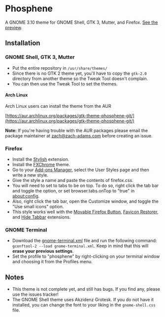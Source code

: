 # Phosphene
A GNOME 3.10 theme for GNOME Shell, GTK 3, Mutter, and Firefox. [See the preview](http://hdni.github.io/rice/assets/phosphene_preview.png).

## Installation
### GNOME Shell, GTK 3, Mutter
* Put the entire repository in `/usr/share/themes/`
* Since there is no GTK 2 theme yet, you'll have to copy the `gtk-2.0` directory from another theme so the Tweak Tool doesn't complain. 
* You can then use the Tweak Tool to set the themes.

#### Arch Linux
Arch Linux users can install the theme from the AUR

[https://aur.archlinux.org/packages/gtk-theme-phosphene-git/](https://aur.archlinux.org/packages/gtk-theme-phosphene-git/)

**Note:** If you're having trouble with the AUR packages please email the package maintainer at zach@zach-adams.com before creating an issue.

### Firefox
* Install the [Stylish](https://addons.mozilla.org/en-US/firefox/addon/stylish/) extension.
* Install the [FXChrome](https://addons.mozilla.org/en-US/firefox/addon/fxchrome/) theme.
* Go to your [Add-ons Manager](about:addons), select the User Styles page and then write a new style.
* Give the style a name and paste the contents of firefox.css.
* You will need to set to tabs to be on top. To do so, right click the tab bar and toggle the option, or set browser.tabs.onTop to "true" in [about:config](about:config).
* Also, right click the tab bar, open the Customize window, and toggle the "Use small icons" option.
* This style works well with the [Movable Firefox Button](https://addons.mozilla.org/en-us/firefox/addon/movable-firefox-button/), [Favicon Restorer](https://addons.mozilla.org/en-us/firefox/addon/favicon-restorer/?src=search), and [Hide Tabbar](https://addons.mozilla.org/en-us/firefox/addon/hide-tabbar/?src=ss) extensions.

### GNOME Terminal
* Download the [gnome-terminal.xml](https://github.com/hdni/dotfiles/blob/master/gnome-terminal.xml) file and run the following command: `gconftool-2 --load gnome-terminal.xml`. Keep in mind that this will **erase your previous settings**.
* Set the profile to "phosphene" by right-clicking on your terminal window and choosing it from the Profiles menu.

## Notes
* This theme is not complete yet, and still has bugs. If you find any, please use the issues tracker!
* The GNOME Shell theme uses Akzidenz Grotesk. If you do not have it installed, you can change the font to your liking in the `gnome-shell.css` file.
